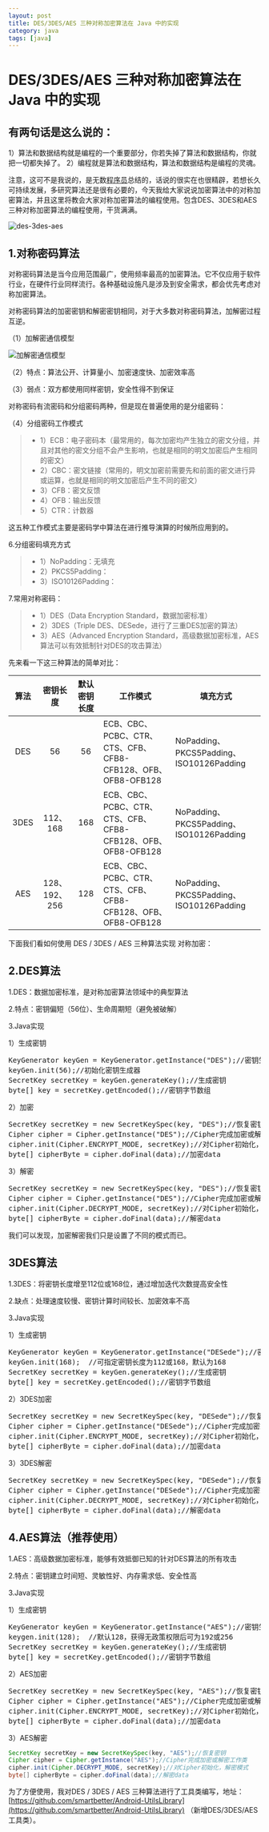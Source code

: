 ```yaml
---
layout: post
title: DES/3DES/AES 三种对称加密算法在 Java 中的实现
category: java
tags: [java]
---
```

# DES/3DES/AES 三种对称加密算法在 Java 中的实现

## 有两句话是这么说的：

1）算法和数据结构就是编程的一个重要部分，你若失掉了算法和数据结构，你就把一切都失掉了。
2）编程就是算法和数据结构，算法和数据结构是编程的灵魂。

注意，这可不是我说的，是无数<span class="wp_keywordlink">[程序员](http://www.codeceo.com/ "程序员")</span>总结的，话说的很实在也很精辟，若想长久可持续发展，多研究算法还是很有必要的，今天我给大家说说加密算法中的对称加密算法，并且这里将教会大家对称加密算法的编程使用。包含DES、3DES和AES三种对称加密算法的编程使用，干货满满。

![](http://static.codeceo.com/images/2017/01/des-3des-aes.jpg "des-3des-aes")

## <a name="t0"></a>1.对称密码算法

对称密码算法是当今应用范围最广，使用频率最高的加密算法。它不仅应用于软件行业，在硬件行业同样流行。各种基础设施凡是涉及到安全需求，都会优先考虑对称加密算法。

对称密码算法的加密密钥和解密密钥相同，对于大多数对称密码算法，加解密过程互逆。

（1）加解密通信模型

![加解密通信模型](http://static.codeceo.com/images/2017/01/865a51dff69223f0cf5ad630e5ada19025.jpg)

（2）特点：算法公开、计算量小、加密速度快、加密效率高

（3）弱点：双方都使用同样密钥，安全性得不到保证

对称密码有流密码和分组密码两种，但是现在普遍使用的是分组密码：

（4）分组密码工作模式

> *   1）ECB：电子密码本（最常用的，每次加密均产生独立的密文分组，并且对其他的密文分组不会产生影响，也就是相同的明文加密后产生相同的密文）
> *   2）CBC：密文链接（常用的，明文加密前需要先和前面的密文进行异或运算，也就是相同的明文加密后产生不同的密文）
> *   3）CFB：密文反馈
> *   4）OFB：输出反馈
> *   5）CTR：计数器

这五种工作模式主要是密码学中算法在进行推导演算的时候所应用到的。

6.分组密码填充方式

> *   1）NoPadding：无填充
> *   2）PKCS5Padding：
> *   3）ISO10126Padding：

7.常用对称密码：

> *   1）DES（Data Encryption Standard，数据加密标准）
> *   2）3DES（Triple DES、DESede，进行了三重DES加密的算法）
> *   3）AES（Advanced Encryption Standard，高级数据加密标准，AES算法可以有效抵制针对DES的攻击算法）

先来看一下这三种算法的简单对比：

| 算法 | 密钥长度 | 默认密钥长度 | 工作模式 | 填充方式 |
| :-: | :-: | :-: | --- | --- |
| DES | 56 | 56 | ECB、CBC、PCBC、CTR、CTS、CFB、CFB8-CFB128、OFB、OFB8-OFB128 | NoPadding、PKCS5Padding、ISO10126Padding |
| 3DES | 112、168 | 168 | ECB、CBC、PCBC、CTR、CTS、CFB、CFB8-CFB128、OFB、OFB8-OFB128 | NoPadding、PKCS5Padding、ISO10126Padding |
| AES | 128、192、256 | 128 | ECB、CBC、PCBC、CTR、CTS、CFB、CFB8-CFB128、OFB、OFB8-OFB128 | NoPadding、PKCS5Padding、ISO10126Padding |

下面我们看如何使用 DES / 3DES / AES 三种算法实现 对称加密：

## 2.DES算法

1.DES：数据加密标准，是对称加密算法领域中的典型算法

2.特点：密钥偏短（56位）、生命周期短（避免被破解）

3.Java实现

1）生成密钥

<pre class="brush: java; gutter: false; first-line: 1">KeyGenerator keyGen = KeyGenerator.getInstance("DES");//密钥生成器
keyGen.init(56);//初始化密钥生成器
SecretKey secretKey = keyGen.generateKey();//生成密钥
byte[] key = secretKey.getEncoded();//密钥字节数组</pre>

2）加密

<pre class="brush: java; gutter: false; first-line: 1">SecretKey secretKey = new SecretKeySpec(key, "DES");//恢复密钥
Cipher cipher = Cipher.getInstance("DES");//Cipher完成加密或解密工作类
cipher.init(Cipher.ENCRYPT_MODE, secretKey);//对Cipher初始化，加密模式
byte[] cipherByte = cipher.doFinal(data);//加密data</pre>

3）解密

<pre class="brush: java; gutter: false; first-line: 1">SecretKey secretKey = new SecretKeySpec(key, "DES");//恢复密钥
Cipher cipher = Cipher.getInstance("DES");//Cipher完成加密或解密工作类
cipher.init(Cipher.DECRYPT_MODE, secretKey);//对Cipher初始化，解密模式
byte[] cipherByte = cipher.doFinal(data);//解密data</pre>

我们可以发现，加密解密我们只是设置了不同的模式而已。

## 3DES算法

1.3DES：将密钥长度增至112位或168位，通过增加迭代次数提高安全性

2.缺点：处理速度较慢、密钥计算时间较长、加密效率不高

3.Java实现

1）生成密钥

<pre class="brush: java; gutter: false; first-line: 1">KeyGenerator keyGen = KeyGenerator.getInstance("DESede");//密钥生成器
keyGen.init(168);  //可指定密钥长度为112或168，默认为168   
SecretKey secretKey = keyGen.generateKey();//生成密钥
byte[] key = secretKey.getEncoded();//密钥字节数组</pre>

2）3DES加密

<pre class="brush: java; gutter: false; first-line: 1">SecretKey secretKey = new SecretKeySpec(key, "DESede");//恢复密钥
Cipher cipher = Cipher.getInstance("DESede");//Cipher完成加密或解密工作类
cipher.init(Cipher.ENCRYPT_MODE, secretKey);//对Cipher初始化，解密模式
byte[] cipherByte = cipher.doFinal(data);//加密data</pre>

3）3DES解密

<pre class="brush: java; gutter: false; first-line: 1">SecretKey secretKey = new SecretKeySpec(key, "DESede");//恢复密钥
Cipher cipher = Cipher.getInstance("DESede");//Cipher完成加密或解密工作类
cipher.init(Cipher.DECRYPT_MODE, secretKey);//对Cipher初始化，解密模式
byte[] cipherByte = cipher.doFinal(data);//解密data</pre>

## 4.AES算法（推荐使用）

1.AES：高级数据加密标准，能够有效抵御已知的针对DES算法的所有攻击

2.特点：密钥建立时间短、灵敏性好、内存需求低、安全性高

3.Java实现

1）生成密钥

<pre class="brush: java; gutter: false; first-line: 1">KeyGenerator keyGen = KeyGenerator.getInstance("AES");//密钥生成器
keygen.init(128);  //默认128，获得无政策权限后可为192或256
SecretKey secretKey = keyGen.generateKey();//生成密钥
byte[] key = secretKey.getEncoded();//密钥字节数组</pre>

2）AES加密

<pre class="brush: java; gutter: false; first-line: 1">SecretKey secretKey = new SecretKeySpec(key, "AES");//恢复密钥
Cipher cipher = Cipher.getInstance("AES");//Cipher完成加密或解密工作类
cipher.init(Cipher.ENCRYPT_MODE, secretKey);//对Cipher初始化，解密模式
byte[] cipherByte = cipher.doFinal(data);//加密data</pre>

3）AES解密

```java 
SecretKey secretKey = new SecretKeySpec(key, "AES");//恢复密钥
Cipher cipher = Cipher.getInstance("AES");//Cipher完成加密或解密工作类
cipher.init(Cipher.DECRYPT_MODE, secretKey);//对Cipher初始化，解密模式
byte[] cipherByte = cipher.doFinal(data);//解密data
```

为了方便使用，我对DES / 3DES / AES 三种算法进行了工具类编写，地址：[https://github.com/smartbetter/Android-UtilsLibrary](https://github.com/smartbetter/Android-UtilsLibrary) （新增DES/3DES/AES工具类）。

 

